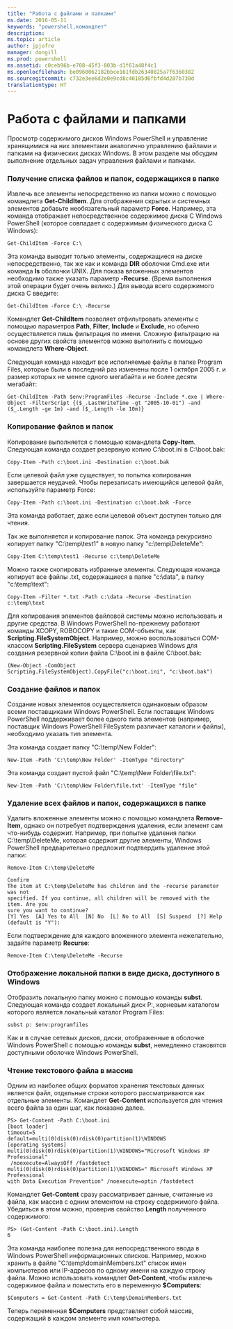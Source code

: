 ```yaml
---
title: "Работа с файлами и папками"
ms.date: 2016-05-11
keywords: "powershell,командлет"
description: 
ms.topic: article
author: jpjofre
manager: dongill
ms.prod: powershell
ms.assetid: c0ceb96b-e708-45f3-803b-d1f61a48f4c1
ms.openlocfilehash: be0960062182bbce161fdb26340825a7f6360382
ms.sourcegitcommit: c732e3ee6d2e0e9cd8c40105d6fbfd4d207b730d
translationtype: HT
---
```

# <a name="working-with-files-and-folders"></a>Работа с файлами и папками
Просмотр содержимого дисков Windows PowerShell и управление хранящимися на них элементами аналогично управлению файлами и папками на физических дисках Windows. В этом разделе мы обсудим выполнение отдельных задач управления файлами и папками.

### <a name="listing-all-the-files-and-folders-within-a-folder"></a>Получение списка файлов и папок, содержащихся в папке
Извлечь все элементы непосредственно из папки можно с помощью командлета **Get-ChildItem**. Для отображения скрытых и системных элементов добавьте необязательный параметр **Force**. Например, эта команда отображает непосредственное содержимое диска C Windows PowerShell (которое совпадает с содержимым физического диска C Windows):

```
Get-ChildItem -Force C:\
```

Эта команда выводит только элементы, содержащиеся на диске непосредственно, так же как и команда **DIR** оболочки Cmd.exe или команда **ls** оболочки UNIX. Для показа вложенных элементов необходимо также указать параметр **-Recurse**. (Время выполнения этой операции будет очень велико.) Для вывода всего содержимого диска C введите:

```
Get-ChildItem -Force C:\ -Recurse
```

Командлет **Get-ChildItem** позволяет отфильтровать элементы с помощью параметров **Path**, **Filter**, **Include** и **Exclude**, но обычно осуществляется лишь фильтрация по имени. Сложную фильтрацию на основе других свойств элементов можно выполнить с помощью командлета **Where-Object**.

Следующая команда находит все исполняемые файлы в папке Program Files, которые были в последний раз изменены после 1 октября 2005 г. и размер которых не менее одного мегабайта и не более десяти мегабайт:

```
Get-ChildItem -Path $env:ProgramFiles -Recurse -Include *.exe | Where-Object -FilterScript {($_.LastWriteTime -gt "2005-10-01") -and ($_.Length -ge 1m) -and ($_.Length -le 10m)}
```

### <a name="copying-files-and-folders"></a>Копирование файлов и папок
Копирование выполняется с помощью командлета **Copy-Item**. Следующая команда создает резервную копию C:\\boot.ini в C:\\boot.bak:

```
Copy-Item -Path c:\boot.ini -Destination c:\boot.bak
```

Если целевой файл уже существует, то попытка копирования завершается неудачей. Чтобы перезаписать имеющийся целевой файл, используйте параметр Force:

```
Copy-Item -Path c:\boot.ini -Destination c:\boot.bak -Force
```

Эта команда работает, даже если целевой объект доступен только для чтения.

Так же выполняется и копирование папок. Эта команда рекурсивно копирует папку "C:\\temp\\test1" в новую папку "c:\\temp\\DeleteMe":

```
Copy-Item C:\temp\test1 -Recurse c:\temp\DeleteMe
```

Можно также скопировать избранные элементы. Следующая команда копирует все файлы .txt, содержащиеся в папке "c:\\data", в папку "c:\\temp\\text":

```
Copy-Item -Filter *.txt -Path c:\data -Recurse -Destination c:\temp\text
```

Для копирования элементов файловой системы можно использовать и другие средства. В Windows PowerShell по-прежнему работают команды XCOPY, ROBOCOPY и такие COM-объекты, как **Scripting.FileSystemObject**. Например, можно воспользоваться COM-классом **Scripting.FileSystem** сервера сценариев Windows для создания резервной копии файла C:\\boot.ini в файле C:\\boot.bak:

```
(New-Object -ComObject Scripting.FileSystemObject).CopyFile("c:\boot.ini", "c:\boot.bak")
```

### <a name="creating-files-and-folders"></a>Создание файлов и папок
Создание новых элементов осуществляется одинаковым образом всеми поставщиками Windows PowerShell. Если поставщик Windows PowerShell поддерживает более одного типа элементов (например, поставщик Windows PowerShell FileSystem различает каталоги и файлы), необходимо указать тип элемента.

Эта команда создает папку "C:\\temp\\New Folder":

```
New-Item -Path 'C:\temp\New Folder' -ItemType "directory"
```

Эта команда создает пустой файл "C:\\temp\\New Folder\\file.txt":

```
New-Item -Path 'C:\temp\New Folder\file.txt' -ItemType "file"
```

### <a name="removing-all-files-and-folders-within-a-folder"></a>Удаление всех файлов и папок, содержащихся в папке
Удалить вложенные элементы можно с помощью командлета **Remove-Item**, однако он потребует подтверждения удаления, если элемент сам что-нибудь содержит. Например, при попытке удаления папки C:\\temp\\DeleteMe, которая содержит другие элементы, Windows PowerShell предварительно предложит подтвердить удаление этой папки:

```
Remove-Item C:\temp\DeleteMe

Confirm
The item at C:\temp\DeleteMe has children and the -recurse parameter was not
specified. If you continue, all children will be removed with the item. Are you
sure you want to continue?
[Y] Yes  [A] Yes to All  [N] No  [L] No to All  [S] Suspend  [?] Help
(default is "Y"):
```

Если подтверждение для каждого вложенного элемента нежелательно, задайте параметр **Recurse**:

```
Remove-Item C:\temp\DeleteMe -Recurse
```

### <a name="mapping-a-local-folder-as-a-windows-accessible-drive"></a>Отображение локальной папки в виде диска, доступного в Windows
Отобразить локальную папку можно с помощью команды **subst**. Следующая команда создает локальный диск P:, корневым каталогом которого является локальный каталог Program Files:

```
subst p: $env:programfiles
```

Как и в случае сетевых дисков, диски, отображенные в оболочке Windows PowerShell с помощью команды **subst**, немедленно становятся доступными оболочке Windows PowerShell.

### <a name="reading-a-text-file-into-an-array"></a>Чтение текстового файла в массив
Одним из наиболее общих форматов хранения текстовых данных является файл, отдельные строки которого рассматриваются как отдельные элементы. Командлет **Get-Content** используется для чтения всего файла за один шаг, как показано далее.

```
PS> Get-Content -Path C:\boot.ini
[boot loader]
timeout=5
default=multi(0)disk(0)rdisk(0)partition(1)\WINDOWS
[operating systems]
multi(0)disk(0)rdisk(0)partition(1)\WINDOWS="Microsoft Windows XP Professional"
 /noexecute=AlwaysOff /fastdetect
multi(0)disk(0)rdisk(0)partition(1)\WINDOWS=" Microsoft Windows XP Professional 
with Data Execution Prevention" /noexecute=optin /fastdetect
```

Командлет **Get-Content** сразу рассматривает данные, считанные из файла, как массив с одним элементом на строку содержимого файла. Убедиться в этом можно, проверив свойство **Length** полученного содержимого:

```
PS> (Get-Content -Path C:\boot.ini).Length
6
```

Эта команда наиболее полезна для непосредственного ввода в Windows PowerShell информационных списков. Например, можно хранить в файле "C:\\temp\\domainMembers.txt" список имен компьютеров или IP-адресов по одному имени на каждую строку файла. Можно использовать командлет **Get-Content**, чтобы извлечь содержимое файла и поместить его в переменную **$Computers**:

```
$Computers = Get-Content -Path C:\temp\DomainMembers.txt
```

Теперь переменная **$Computers** представляет собой массив, содержащий в каждом элементе имя компьютера.

